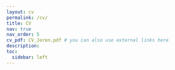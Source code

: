 ```yaml
---
layout: cv
permalink: /cv/
title: CV
nav: true
nav_order: 5
cv_pdf: CV_Joren.pdf # you can also use external links here
description:
toc:
  sidebar: left
---
```

